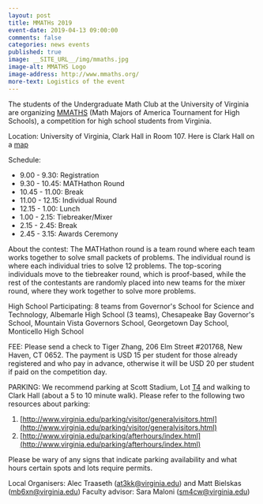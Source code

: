 ```yaml
---
layout: post
title: MMATHs 2019
event-date: 2019-04-13 09:00:00
comments: false
categories: news events
published: true
image: __SITE_URL__/img/mmaths.jpg
image-alt: MMATHS Logo
image-address: http://www.mmaths.org/
more-text: Logistics of the event
---
```


The students of the Undergraduate Math Club at the University of Virginia are organizing [MMATHS](http://www.mmaths.org/) (Math Majors of America Tournament for High Schools), a competition for
high school students from Virginia. 

<!--more-->

Location: University of Virginia, Clark Hall in Room 107. Here is Clark Hall on a [map](http://www.virginia.edu/webmap/popPages/21-clarkhall.html)

Schedule:
- 9.00 - 9.30: Registration
- 9.30 - 10.45: MATHathon Round
- 10.45 - 11.00: Break
- 11.00 - 12.15: Individual Round 
- 12.15 - 1.00: Lunch 
- 1.00 - 2.15: Tiebreaker/Mixer
- 2.15 - 2.45: Break
- 2.45 - 3.15: Awards Ceremony

About the contest: The MATHathon round is a team round where each team works together to solve small packets of problems. The individual round is where each individual tries to solve 12 problems. The top-scoring individuals move to the tiebreaker round, which is proof-based, while the rest of the contestants are randomly placed into new teams for the mixer round, where they work together to solve more problems.

High School Participating: 
8 teams from Governor's School for Science and Technology, Albemarle High School (3 teams), Chesapeake Bay Governor's School, Mountain Vista Governors School, Georgetown Day School, Monticello High School

FEE: Please send a check to Tiger Zhang, 206 Elm Street #201768, New Haven, CT 0652. The payment is USD 15 per student for those already registered and who pay in advance, otherwise it will be USD 20 per student if paid on the competition day.

PARKING: We recommend parking at Scott Stadium, Lot [T4](http://www.virginia.edu/parking/facilities/stadiumlots.html) and walking to Clark Hall (about a 5 to 10 minute walk). Please refer to the following two resources about parking:

1. [http://www.virginia.edu/parking/visitor/generalvisitors.html](http://www.virginia.edu/parking/visitor/generalvisitors.html)
2. [http://www.virginia.edu/parking/afterhours/index.html](http://www.virginia.edu/parking/afterhours/index.html)

Please be wary of any signs that indicate parking availability and what hours certain spots and lots require permits.

Local Organisers: Alec Traaseth ([at3kk@virginia.edu](mailto:at3kk@virginia.edu)) and Matt Bielskas ([mb6xn@virginia.edu](mailto:mb6xn@virginia.edu))
Faculty advisor: Sara Maloni ([sm4cw@virginia.edu](mailto:sm4cw@virginia.edu))